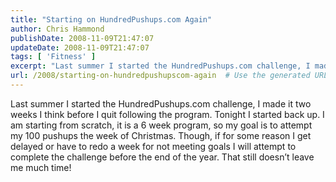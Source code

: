 ```yaml
---
title: "Starting on HundredPushups.com Again"
author: Chris Hammond
publishDate: 2008-11-09T21:47:07
updateDate: 2008-11-09T21:47:07
tags: [ 'Fitness' ]
excerpt: "Last summer I started the HundredPushups.com challenge, I made it two weeks I think before I quit following the program. Tonight I started back up. I am starting from scratch, it is a 6 week program, so my goal is to attempt my 100 pushups the week of Christmas. Though, if for some reason I get delayed or have to redo a week for not meeting goals I will attempt to complete the challenge before the end of the year. That still doesn’t leave me much time!"
url: /2008/starting-on-hundredpushupscom-again  # Use the generated URL with year
---
```

<p>Last summer I started the HundredPushups.com challenge, I made it two weeks I think before I quit following the program. Tonight I started back up. I am starting from scratch, it is a 6 week program, so my goal is to attempt my 100 pushups the week of Christmas. Though, if for some reason I get delayed or have to redo a week for not meeting goals I will attempt to complete the challenge before the end of the year. That still doesn’t leave me much time!</p>
